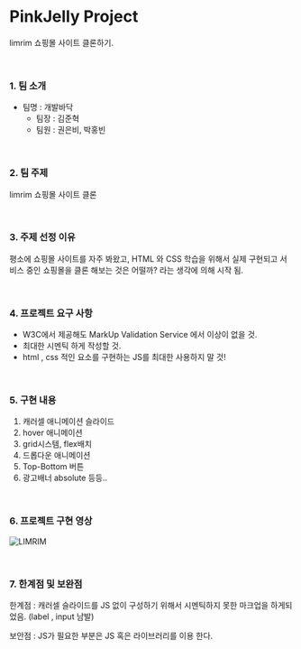 # PinkJelly Project
limrim 쇼핑몰 사이트 클론하기.

<br/>

### 1. 팀 소개 

- 팀명 : 개발바닥
  - 팀장 : 김준혁
  - 팀원 : 권은비, 박홍빈

<br/>

### 2. 팀 주제

limrim 쇼핑몰 사이트 클론

<br/>

### 3. 주제 선정 이유

 평소에 쇼핑몰 사이트를 자주 봐왔고, HTML 와 CSS 학습을 위해서 실제 구현되고 서비스 중인 쇼핑몰을 클론 해보는 것은 어떨까? 라는 생각에 의해 시작 됨.

<br/>

### 4. 프로젝트 요구 사항

- W3C에서 제공해도 MarkUp Validation Service 에서 이상이 없을 것.
- 최대한 시멘틱 하게 작성할 것.
- html , css 적인 요소를 구현하는 JS를 최대한 사용하지 말 것!

<br/>

### 5.  구현 내용

1. 캐러셀 애니메이션 슬라이드 
2. hover 애니메이션 
3. grid시스템, flex배치 
4. 드롭다운 애니메이션 
5. Top-Bottom 버튼 
6. 광고배너 absolute 등등.. 

<br/>

### 6. 프로젝트 구현 영상

![[LIMRIM](https://user-images.githubusercontent.com/31315644/69479611-8f1e9d00-0e42-11ea-8a55-7fb3dc0bb943.jpeg)](https://www.youtube.com/watch?v=DvNmy-Iz9Sg&feature=youtu.be)


<br/>

### 7. 한계점 및 보완점 

한계점 : 캐러셀 슬라이드를 JS 없이 구성하기 위해서 시멘틱하지 못한 마크업을 하게되었음. (label , input 남발)

보안점 : JS가 필요한 부분은 JS 혹은 라이브러리를 이용 한다.

<br/>